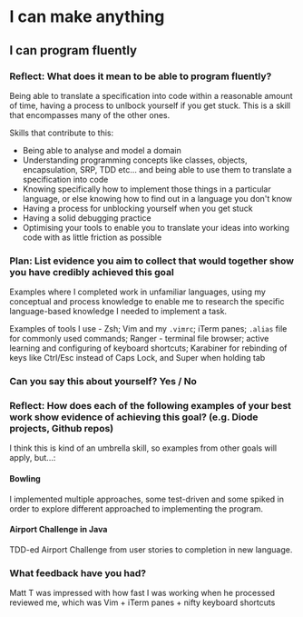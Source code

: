 # I can make anything
## I can program fluently

### Reflect: What does it mean to be able to program fluently?

Being able to translate a specification into code within a reasonable amount of time, having a process to unlbock yourself if you get stuck. This is a skill that encompasses many of the other ones.

Skills that contribute to this:
- Being able to analyse and model a domain
- Understanding programming concepts like classes, objects, encapsulation, SRP, TDD etc... and being able to use them to translate a specification into code
- Knowing specifically how to implement those things in a particular language, or else knowing how to find out in a language you don't know
- Having a process for unblocking yourself when you get stuck
- Having a solid debugging practice
- Optimising your tools to enable you to translate your ideas into working code with as little friction as possible

### Plan: List evidence you aim to collect that would together show you have credibly achieved this goal

Examples where I completed work in unfamiliar languages, using my conceptual and process knowledge to enable me to research the specific language-based knowledge I needed to implement a task.

Examples of tools I use - Zsh; Vim and my `.vimrc`; iTerm panes; `.alias` file for commonly used commands; Ranger - terminal file browser; active learning and configuring of keyboard shortcuts; Karabiner for rebinding of keys like Ctrl/Esc instead of Caps Lock, and Super when holding tab

### Can you say this about yourself? Yes / No

### Reflect: How does each of the following examples of your best work show evidence of achieving this goal? (e.g. Diode projects, Github repos)

I think this is kind of an umbrella skill, so examples from other goals will apply, but...:

#### Bowling

I implemented multiple approaches, some test-driven and some spiked in order to explore different approached to implementing the program.

#### Airport Challenge in Java

TDD-ed Airport Challenge from user stories to completion in new language.

### What feedback have you had?

Matt T was impressed with how fast I was working when he processed reviewed me, which was Vim + iTerm panes + nifty keyboard shortcuts